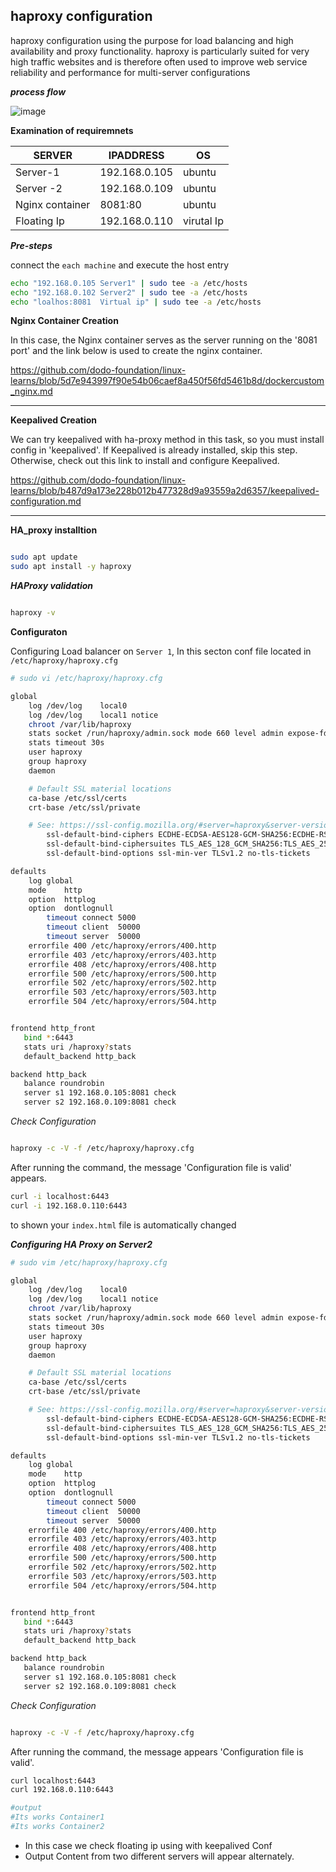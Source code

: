 ## haproxy configuration

haproxy configuration using the purpose for load balancing and high availability and proxy functionality. haproxy is particularly suited for very high traffic websites and is therefore often used to improve web service reliability and performance for multi-server configurations

_**process flow**_

![image](https://assets.digitalocean.com/articles/high_availability/ha-diagram-animated.gif)


**Examination of requiremnets**

|SERVER| IPADDRESS|OS|
|---|---|---|
|Server-1| 192.168.0.105| ubuntu |
|Server -2| 192.168.0.109| ubuntu |
|Nginx container| 8081:80 | ubuntu |
|Floating Ip| 192.168.0.110| virutal Ip|

_**Pre-steps**_

connect the `each machine` and execute the host entry

```bash
echo "192.168.0.105 Server1" | sudo tee -a /etc/hosts
echo "192.168.0.102 Server2" | sudo tee -a /etc/hosts
echo "loalhos:8081  Virtual ip" | sudo tee -a /etc/hosts
```

**Nginx Container Creation**

In this case, the Nginx container serves as the server running on the '8081 port' and the link below is used to create the nginx container.

https://github.com/dodo-foundation/linux-learns/blob/5d7e943997f90e54b06caef8a450f56fd5461b8d/dockercustom_nginx.md

---

**Keepalived Creation**

We can try keepalived with ha-proxy method in this task, so you must install config in 'keepalived'. If Keepalived is already installed, skip this step. Otherwise, check out this link to install and configure Keepalived.

https://github.com/dodo-foundation/linux-learns/blob/b487d9a173e228b012b477328d9a93559a2d6357/keepalived-configuration.md

---

**HA_proxy installtion**

```bash

sudo apt update 
sudo apt install -y haproxy

```

_**HAProxy validation**_

```bash

haproxy -v

```

**Configuraton**

Configuring Load balancer on `Server 1`, In this secton conf file located in `/etc/haproxy/haproxy.cfg`


```bash
# sudo vi /etc/haproxy/haproxy.cfg

global
	log /dev/log	local0
	log /dev/log	local1 notice
	chroot /var/lib/haproxy
	stats socket /run/haproxy/admin.sock mode 660 level admin expose-fd listeners
	stats timeout 30s
	user haproxy
	group haproxy
	daemon

	# Default SSL material locations
	ca-base /etc/ssl/certs
	crt-base /etc/ssl/private

	# See: https://ssl-config.mozilla.org/#server=haproxy&server-version=2.0.3&config=intermediate
        ssl-default-bind-ciphers ECDHE-ECDSA-AES128-GCM-SHA256:ECDHE-RSA-AES128-GCM-SHA256:ECDHE-ECDSA-AES256-GCM-SHA384:ECDHE-RSA-AES256-GCM-SHA384:ECDHE-ECDSA-CHACHA20-POLY1305:ECDHE-RSA-CHACHA20-POLY1305:DHE-RSA-AES128-GCM-SHA256:DHE-RSA-AES256-GCM-SHA384
        ssl-default-bind-ciphersuites TLS_AES_128_GCM_SHA256:TLS_AES_256_GCM_SHA384:TLS_CHACHA20_POLY1305_SHA256
        ssl-default-bind-options ssl-min-ver TLSv1.2 no-tls-tickets

defaults
	log	global
	mode	http
	option	httplog
	option	dontlognull
        timeout connect 5000
        timeout client  50000
        timeout server  50000
	errorfile 400 /etc/haproxy/errors/400.http
	errorfile 403 /etc/haproxy/errors/403.http
	errorfile 408 /etc/haproxy/errors/408.http
	errorfile 500 /etc/haproxy/errors/500.http
	errorfile 502 /etc/haproxy/errors/502.http
	errorfile 503 /etc/haproxy/errors/503.http
	errorfile 504 /etc/haproxy/errors/504.http


frontend http_front
   bind *:6443
   stats uri /haproxy?stats
   default_backend http_back

backend http_back
   balance roundrobin
   server s1 192.168.0.105:8081 check
   server s2 192.168.0.109:8081 check
```

_Check Configuration_

```bash

haproxy -c -V -f /etc/haproxy/haproxy.cfg

```

After running the command, the message 'Configuration file is valid' appears. 

```bash 
curl -i localhost:6443
curl -i 192.168.0.110:6443
```

to shown your `index.html` file is automatically changed


_**Configuring HA Proxy on Server2**_


```bash
# sudo vim /etc/haproxy/haproxy.cfg

global
	log /dev/log	local0
	log /dev/log	local1 notice
	chroot /var/lib/haproxy
	stats socket /run/haproxy/admin.sock mode 660 level admin expose-fd listeners
	stats timeout 30s
	user haproxy
	group haproxy
	daemon

	# Default SSL material locations
	ca-base /etc/ssl/certs
	crt-base /etc/ssl/private

	# See: https://ssl-config.mozilla.org/#server=haproxy&server-version=2.0.3&config=intermediate
        ssl-default-bind-ciphers ECDHE-ECDSA-AES128-GCM-SHA256:ECDHE-RSA-AES128-GCM-SHA256:ECDHE-ECDSA-AES256-GCM-SHA384:ECDHE-RSA-AES256-GCM-SHA384:ECDHE-ECDSA-CHACHA20-POLY1305:ECDHE-RSA-CHACHA20-POLY1305:DHE-RSA-AES128-GCM-SHA256:DHE-RSA-AES256-GCM-SHA384
        ssl-default-bind-ciphersuites TLS_AES_128_GCM_SHA256:TLS_AES_256_GCM_SHA384:TLS_CHACHA20_POLY1305_SHA256
        ssl-default-bind-options ssl-min-ver TLSv1.2 no-tls-tickets

defaults
	log	global
	mode	http
	option	httplog
	option	dontlognull
        timeout connect 5000
        timeout client  50000
        timeout server  50000
	errorfile 400 /etc/haproxy/errors/400.http
	errorfile 403 /etc/haproxy/errors/403.http
	errorfile 408 /etc/haproxy/errors/408.http
	errorfile 500 /etc/haproxy/errors/500.http
	errorfile 502 /etc/haproxy/errors/502.http
	errorfile 503 /etc/haproxy/errors/503.http
	errorfile 504 /etc/haproxy/errors/504.http


frontend http_front
   bind *:6443
   stats uri /haproxy?stats
   default_backend http_back

backend http_back
   balance roundrobin
   server s1 192.168.0.105:8081 check
   server s2 192.168.0.109:8081 check
```

_Check Configuration_

```bash

haproxy -c -V -f /etc/haproxy/haproxy.cfg

```

After running the command, the message appears 'Configuration file is valid'. 

```bash 
curl localhost:6443
curl 192.168.0.110:6443

#output
#Its works Container1
#Its works Container2
```

* In this case we check floating ip using with keepalived Conf
* Output Content from two different servers will appear alternately.

